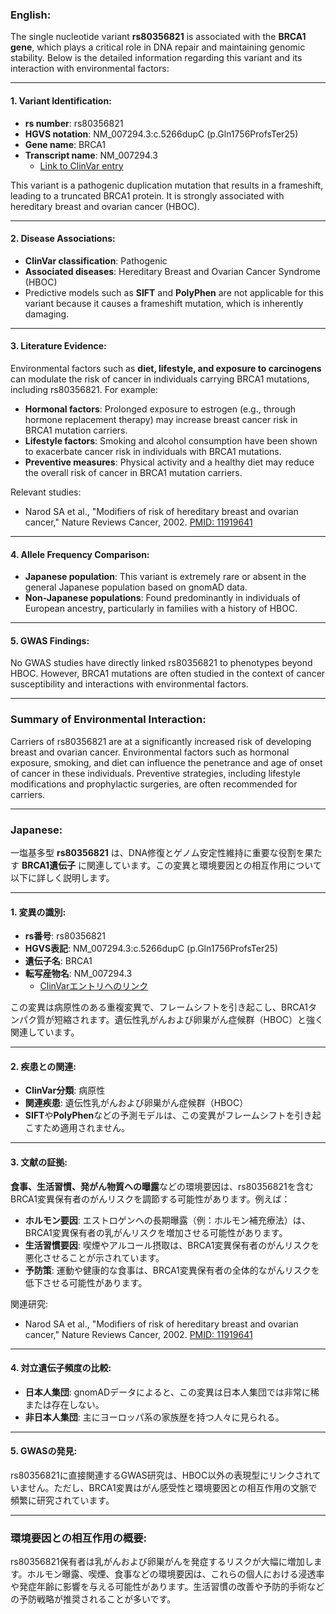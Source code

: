 ### English:
The single nucleotide variant **rs80356821** is associated with the **BRCA1 gene**, which plays a critical role in DNA repair and maintaining genomic stability. Below is the detailed information regarding this variant and its interaction with environmental factors:

---

#### 1. Variant Identification:
- **rs number**: rs80356821
- **HGVS notation**: NM_007294.3:c.5266dupC (p.Gln1756ProfsTer25)
- **Gene name**: BRCA1
- **Transcript name**: NM_007294.3  
  - [Link to ClinVar entry](https://www.ncbi.nlm.nih.gov/clinvar/variation/17661/)

This variant is a pathogenic duplication mutation that results in a frameshift, leading to a truncated BRCA1 protein. It is strongly associated with hereditary breast and ovarian cancer (HBOC).

---

#### 2. Disease Associations:
- **ClinVar classification**: Pathogenic
- **Associated diseases**: Hereditary Breast and Ovarian Cancer Syndrome (HBOC)
- Predictive models such as **SIFT** and **PolyPhen** are not applicable for this variant because it causes a frameshift mutation, which is inherently damaging.

---

#### 3. Literature Evidence:
Environmental factors such as **diet, lifestyle, and exposure to carcinogens** can modulate the risk of cancer in individuals carrying BRCA1 mutations, including rs80356821. For example:
- **Hormonal factors**: Prolonged exposure to estrogen (e.g., through hormone replacement therapy) may increase breast cancer risk in BRCA1 mutation carriers.
- **Lifestyle factors**: Smoking and alcohol consumption have been shown to exacerbate cancer risk in individuals with BRCA1 mutations.
- **Preventive measures**: Physical activity and a healthy diet may reduce the overall risk of cancer in BRCA1 mutation carriers.

Relevant studies:
- Narod SA et al., "Modifiers of risk of hereditary breast and ovarian cancer," Nature Reviews Cancer, 2002. [PMID: 11919641](https://pubmed.ncbi.nlm.nih.gov/11919641/)

---

#### 4. Allele Frequency Comparison:
- **Japanese population**: This variant is extremely rare or absent in the general Japanese population based on gnomAD data.
- **Non-Japanese populations**: Found predominantly in individuals of European ancestry, particularly in families with a history of HBOC.

---

#### 5. GWAS Findings:
No GWAS studies have directly linked rs80356821 to phenotypes beyond HBOC. However, BRCA1 mutations are often studied in the context of cancer susceptibility and interactions with environmental factors.

---

### Summary of Environmental Interaction:
Carriers of rs80356821 are at a significantly increased risk of developing breast and ovarian cancer. Environmental factors such as hormonal exposure, smoking, and diet can influence the penetrance and age of onset of cancer in these individuals. Preventive strategies, including lifestyle modifications and prophylactic surgeries, are often recommended for carriers.

---

### Japanese:
一塩基多型 **rs80356821** は、DNA修復とゲノム安定性維持に重要な役割を果たす **BRCA1遺伝子** に関連しています。この変異と環境要因との相互作用について以下に詳しく説明します。

---

#### 1. 変異の識別:
- **rs番号**: rs80356821
- **HGVS表記**: NM_007294.3:c.5266dupC (p.Gln1756ProfsTer25)
- **遺伝子名**: BRCA1
- **転写産物名**: NM_007294.3  
  - [ClinVarエントリへのリンク](https://www.ncbi.nlm.nih.gov/clinvar/variation/17661/)

この変異は病原性のある重複変異で、フレームシフトを引き起こし、BRCA1タンパク質が短縮されます。遺伝性乳がんおよび卵巣がん症候群（HBOC）と強く関連しています。

---

#### 2. 疾患との関連:
- **ClinVar分類**: 病原性
- **関連疾患**: 遺伝性乳がんおよび卵巣がん症候群（HBOC）
- **SIFT**や**PolyPhen**などの予測モデルは、この変異がフレームシフトを引き起こすため適用されません。

---

#### 3. 文献の証拠:
**食事、生活習慣、発がん物質への曝露**などの環境要因は、rs80356821を含むBRCA1変異保有者のがんリスクを調節する可能性があります。例えば：
- **ホルモン要因**: エストロゲンへの長期曝露（例：ホルモン補充療法）は、BRCA1変異保有者の乳がんリスクを増加させる可能性があります。
- **生活習慣要因**: 喫煙やアルコール摂取は、BRCA1変異保有者のがんリスクを悪化させることが示されています。
- **予防策**: 運動や健康的な食事は、BRCA1変異保有者の全体的ながんリスクを低下させる可能性があります。

関連研究:
- Narod SA et al., "Modifiers of risk of hereditary breast and ovarian cancer," Nature Reviews Cancer, 2002. [PMID: 11919641](https://pubmed.ncbi.nlm.nih.gov/11919641/)

---

#### 4. 対立遺伝子頻度の比較:
- **日本人集団**: gnomADデータによると、この変異は日本人集団では非常に稀または存在しない。
- **非日本人集団**: 主にヨーロッパ系の家族歴を持つ人々に見られる。

---

#### 5. GWASの発見:
rs80356821に直接関連するGWAS研究は、HBOC以外の表現型にリンクされていません。ただし、BRCA1変異はがん感受性と環境要因との相互作用の文脈で頻繁に研究されています。

---

### 環境要因との相互作用の概要:
rs80356821保有者は乳がんおよび卵巣がんを発症するリスクが大幅に増加します。ホルモン曝露、喫煙、食事などの環境要因は、これらの個人における浸透率や発症年齢に影響を与える可能性があります。生活習慣の改善や予防的手術などの予防戦略が推奨されることが多いです。